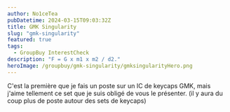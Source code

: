 ```yaml
---
author: No1ceTea
pubDatetime: 2024-03-15T09:03:32Z
title: GMK Singularity
slug: "gmk-singularity"
featured: true
tags:
  - GroupBuy InterestCheck
description: "F = G x m1 x m2 / d2."
heroImage: /groupbuy/gmk-singularity/gmksingularityHero.png
---
```


C'est la première que je fais un poste sur un IC de keycaps GMK, mais j'aime tellement ce set que je suis obligé de vous le présenter. (il y aura du coup plus de poste autour des sets de keycaps)
